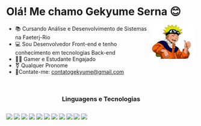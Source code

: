 # Olá! Me chamo Gekyume Serna 😊


<ul>
  <img align="right" width="25%;" src="image/imagem_2023-10-07_122434067-removebg-preview.png">
  <li>📚 Cursando Análise e Desenvolvimento de Sistemas na Faeterj-Rio</li>
  <li>💻 Sou Desenvolvedor Front-end e tenho conhecimento em tecnologias Back-end</li>
  <li>🐱‍💻 Gamer e Estudante Engajado</li>
  <li>⚧️ Qualquer Pronome</li>
  <li>📨Contate-me: <a href="mailto:contatogekyume@gmail.com">contatogekyume@gmail.com</a> </li>
</ul>

<br>

<h3 align = "center">Linguagens e Tecnologias</h3>

##
<div style= "display: inline-block" align = "center">
  
  <img width="64px" src="https://cdn.jsdelivr.net/gh/devicons/devicon/icons/html5/html5-original.svg"/>
  <img width="64px" src="https://cdn.jsdelivr.net/gh/devicons/devicon/icons/css3/css3-original.svg" />
  <img width="64px" src="https://cdn.jsdelivr.net/gh/devicons/devicon/icons/javascript/javascript-original.svg" />
  <img width="64px" src ="https://img.icons8.com/?size=100&id=NfbyHexzVEDk&format=png&color=000000"/>
  <img width="72px" src="https://cdn.jsdelivr.net/gh/devicons/devicon/icons/bootstrap/bootstrap-original.svg" />
  <img width="70px" src="https://cdn.jsdelivr.net/gh/devicons/devicon/icons/nodejs/nodejs-original.svg" />
  <img width="64px" src="https://cdn.jsdelivr.net/gh/devicons/devicon/icons/vuejs/vuejs-original.svg" />
  <img width="64px" src="https://cdn.jsdelivr.net/gh/devicons/devicon/icons/c/c-original.svg"/>
  <img width="64px" src="https://cdn.jsdelivr.net/gh/devicons/devicon/icons/python/python-original.svg" />
  <img width="72px" src="https://cdn.jsdelivr.net/gh/devicons/devicon/icons/php/php-original.svg"/>
  <img width="72px" src="https://cdn.jsdelivr.net/gh/devicons/devicon/icons/mysql/mysql-original-wordmark.svg" />
</div>
  
